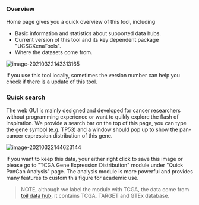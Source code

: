 ### Overview

Home page gives you a quick overview of this tool, including

- Basic information and statistics about supported data hubs.
- Current version of this tool and its key dependent package "UCSCXenaTools".
- Where the datasets come from.

![image-20210322143313165](https://gitee.com/ShixiangWang/ImageCollection/raw/master/png/20210322143313.png)

If you use this tool locally, sometimes the version number can help you check if there is a update of this tool.



### Quick search

The web GUI is mainly designed and developed for cancer researchers without programming experience or want to quikly explore the flash of inspiration. We provide a search bar on the top of this page, you can type the gene symbol (e.g. TP53) and a window should pop up to show the pan-cancer expression distribution of this gene.

![image-20210322144623144](https://gitee.com/ShixiangWang/ImageCollection/raw/master/png/20210322144623.png)

If you want to keep this data, your either right click to save this image or please go to "TCGA Gene Expression Distribution" module under "Quick PanCan Analysis" page. The analysis module is more powerful and provides many features to custom this figure for academic use.

> NOTE, although we label the module with TCGA, the data come from [toil data hub](https://toil.xenahubs.net), it contains TCGA, TARGET and GTEx database.